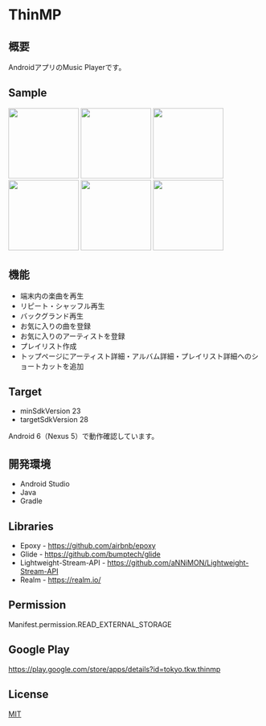 # ThinMP

## 概要

AndroidアプリのMusic Playerです。

## Sample
<img src="https://lh3.googleusercontent.com/41Dk3t83uyh7ICd9cCoU1qOZWHo3kYJS7YxdOfy4g05FMLgiTiNYX4oZocnGEbW_Vuc=w574-h766-rw" width="140"> <img src="https://lh3.googleusercontent.com/ZQZleaC35phfMTZXTY9_R4hy9Qg49rc_Ot0Y7SMmD_dWZNbwIfO769H6tJDUsMupSMCS=w574-h766-rw" width="140"> <img src="https://lh3.googleusercontent.com/85MkKH2hPAKu8PaZdrf0swKksGTiVHHfvmBSkrIAyfHCMuw7Wb9MBg12vtnLsW1oC7E=w574-h766-rw" width="140"> <img src="https://lh3.googleusercontent.com/b7DUwjbI-OODGaTssT_QNFMjzHcTApHrT90nfUmN5KGvzhO0_F5vup3PLqk1v6ebQwI=w574-h766-rw" width="140"> <img src="https://lh3.googleusercontent.com/zje5VYzyEq79muAygW_TUKVT5K_8RBYhM-TVaXTog5zn6VVmqUoSJL1IyO7MyUlkWuI=w574-h766-rw" width="140"> <img src="https://lh3.googleusercontent.com/ZaRz_Q7s72FO5eL1mNIJ9gJtm3B1tU1BihtEtebMnL22ZEAOKKmUx8ZgUMo0AvDk=w574-h766-rw" width="140">

## 機能
* 端末内の楽曲を再生
* リピート・シャッフル再生
* バックグランド再生
* お気に入りの曲を登録
* お気に入りのアーティストを登録
* プレイリスト作成
* トップページにアーティスト詳細・アルバム詳細・プレイリスト詳細へのショートカットを追加

## Target

* minSdkVersion 23
* targetSdkVersion 28

Android 6（Nexus 5）で動作確認しています。

## 開発環境

* Android Studio
* Java
* Gradle

## Libraries

* Epoxy - https://github.com/airbnb/epoxy
* Glide - https://github.com/bumptech/glide
* Lightweight-Stream-API - https://github.com/aNNiMON/Lightweight-Stream-API
* Realm - https://realm.io/

## Permission

Manifest.permission.READ_EXTERNAL_STORAGE

## Google Play

https://play.google.com/store/apps/details?id=tokyo.tkw.thinmp

## License

[MIT](http://b4b4r07.mit-license.org)

